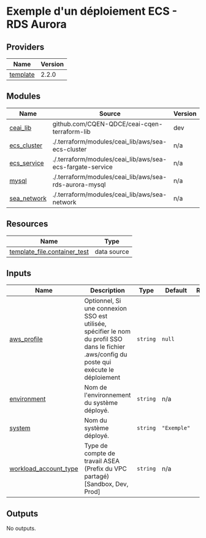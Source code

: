 # Exemple d'un déploiement ECS - RDS Aurora

## Providers

| Name | Version |
|------|---------|
| <a name="provider_template"></a> [template](#provider\_template) | 2.2.0 |

## Modules

| Name | Source | Version |
|------|--------|---------|
| <a name="module_ceai_lib"></a> [ceai\_lib](#module\_ceai\_lib) | github.com/CQEN-QDCE/ceai-cqen-terraform-lib | dev |
| <a name="module_ecs_cluster"></a> [ecs\_cluster](#module\_ecs\_cluster) | ./.terraform/modules/ceai_lib/aws/sea-ecs-cluster | n/a |
| <a name="module_ecs_service"></a> [ecs\_service](#module\_ecs\_service) | ./.terraform/modules/ceai_lib/aws/sea-ecs-fargate-service | n/a |
| <a name="module_mysql"></a> [mysql](#module\_mysql) | ./.terraform/modules/ceai_lib/aws/sea-rds-aurora-mysql | n/a |
| <a name="module_sea_network"></a> [sea\_network](#module\_sea\_network) | ./.terraform/modules/ceai_lib/aws/sea-network | n/a |

## Resources

| Name | Type |
|------|------|
| [template_file.container_test](https://registry.terraform.io/providers/hashicorp/template/latest/docs/data-sources/file) | data source |

## Inputs

| Name | Description | Type | Default | Required |
|------|-------------|------|---------|:--------:|
| <a name="input_aws_profile"></a> [aws\_profile](#input\_aws\_profile) | Optionnel, Si une connexion SSO est utilisée, spécifier le nom du profil SSO dans le fichier .aws/config du poste qui exécute le déploiement | `string` | `null` | no |
| <a name="input_environment"></a> [environment](#input\_environment) | Nom de l'environnement du système déployé. | `string` | n/a | yes |
| <a name="input_system"></a> [system](#input\_system) | Nom du système déployé. | `string` | `"Exemple"` | no |
| <a name="input_workload_account_type"></a> [workload\_account\_type](#input\_workload\_account\_type) | Type de compte de travail ASEA (Prefix du VPC partagé) [Sandbox, Dev, Prod] | `string` | n/a | yes |

## Outputs

No outputs.
